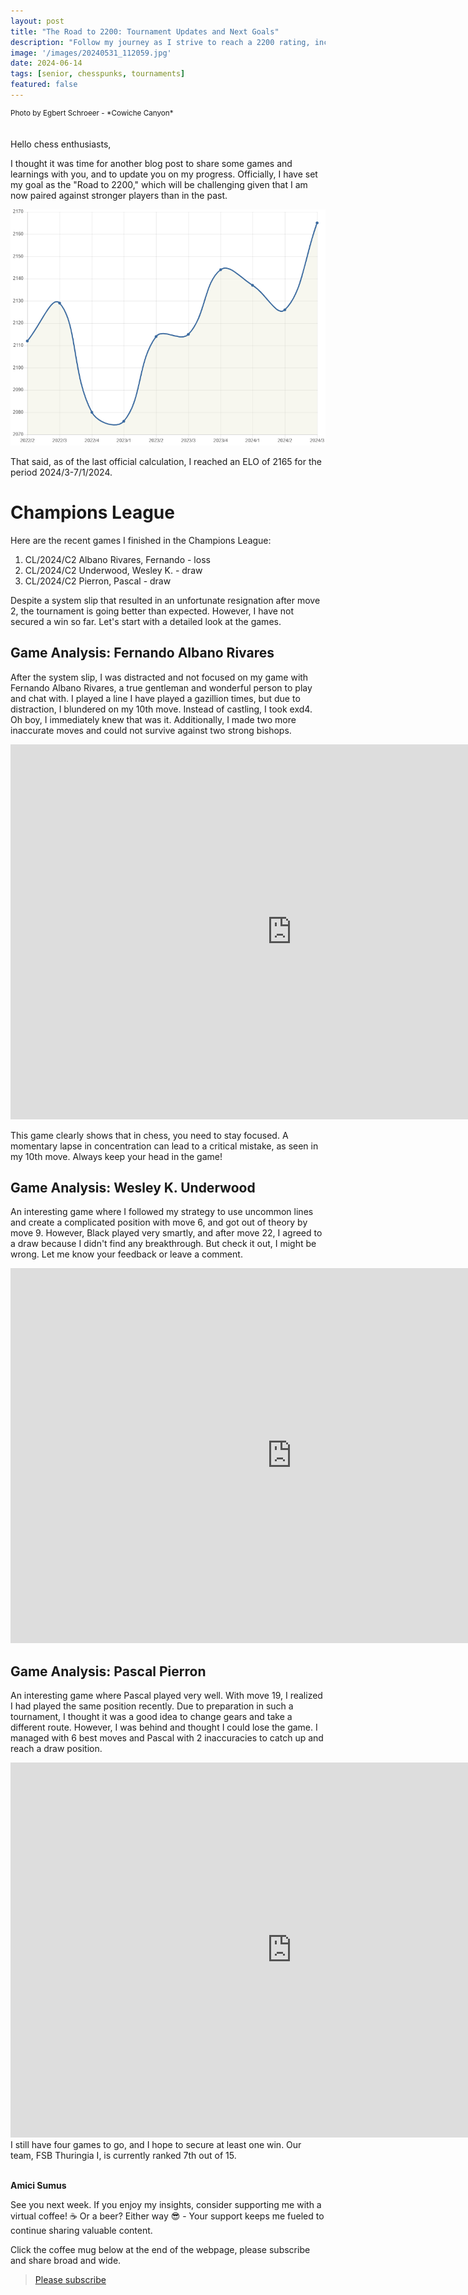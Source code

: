```yaml
---
layout: post
title: "The Road to 2200: Tournament Updates and Next Goals"
description: "Follow my journey as I strive to reach a 2200 rating, including tournament updates and strategic insights."
image: '/images/20240531_112059.jpg'
date: 2024-06-14
tags: [senior, chesspunks, tournaments]
featured: false
---
```


<div style="text-align: left; font-size: smaller;">
Photo by Egbert Schroeer - *Cowiche Canyon*
</div>
<br>
<br>
Hello chess enthusiasts,

I thought it was time for another blog post to share some games and learnings with you, and to update you on my progress. Officially, I have set my goal as the "Road to 2200," which will be challenging given that I am now paired against stronger players than in the past.

![alt text](/images/rating-6-14-2024.png)

That said, as of the last official calculation, I reached an ELO of 2165 for the period 2024/3-7/1/2024.

# Champions League

Here are the recent games I finished in the Champions League:

1. CL/2024/C2 Albano Rivares, Fernando - loss
2. CL/2024/C2 Underwood, Wesley K. - draw
3. CL/2024/C2 Pierron, Pascal - draw

Despite a system slip that resulted in an unfortunate resignation after move 2, the tournament is going better than expected. However, I have not secured a win so far. Let's start with a detailed look at the games.

## Game Analysis: Fernando Albano Rivares

After the system slip, I was distracted and not focused on my game with Fernando Albano Rivares, a true gentleman and wonderful person to play and chat with. I played a line I have played a gazillion times, but due to distraction, I blundered on my 10th move. Instead of castling, I took exd4. Oh boy, I immediately knew that was it. Additionally, I made two more inaccurate moves and could not survive against two strong bishops.

<iframe style='border: 0;' width='900px' height='600px' src='https://share.chessbase.com/SharedGames/frame/?p=syxJjZewqgLGmyR53x3MkFug/6d+herhSL/H6tw2MO0En6i8akcWmLwmKkwMD5c6'></iframe>

<br>

This game clearly shows that in chess, you need to stay focused. A momentary lapse in concentration can lead to a critical mistake, as seen in my 10th move. Always keep your head in the game!

## Game Analysis: Wesley K. Underwood

An interesting game where I followed my strategy to use uncommon lines and create a complicated position with move 6, and got out of theory by move 9. However, Black played very smartly, and after move 22, I agreed to a draw because I didn't find any breakthrough. But check it out, I might be wrong. Let me know your feedback or leave a comment.

<iframe style='border: 0;' width='900px' height='600px' src='https://share.chessbase.com/SharedGames/frame/?p=syxJjZewqgLGmyR53x3MkPLG3bouvmE8MvbBL2+v4pqJA1Ub/+VhLJRxW4L3yjFF'></iframe>

<br>

## Game Analysis: Pascal Pierron

An interesting game where Pascal played very well. With move 19, I realized I had played the same position recently. Due to preparation in such a tournament, I thought it was a good idea to change gears and take a different route. However, I was behind and thought I could lose the game. I managed with 6 best moves and Pascal with 2 inaccuracies to catch up and reach a draw position.

<iframe style='border: 0;' width='900px' height='600px' src='https://share.chessbase.com/SharedGames/frame/?p=syxJjZewqgLGmyR53x3MkFyCpbrhY+/N9AHG7/SJVvOM5HJdKij1Y6ziX2gErfiO'></iframe>

<br>
I still have four games to go, and I hope to secure at least one win. Our team, FSB Thuringia I, is currently ranked 7th out of 15.

<br>
<br>

**Amici Sumus**

See you next week. If you enjoy my insights, consider supporting me with a virtual coffee! ☕️ Or a beer? Either way 😎 - Your support keeps me fueled to continue sharing valuable content.

Click the coffee mug below at the end of the webpage, please subscribe and share broad and wide.

> [Please subscribe](https://follow.it/senior-chess-improver?leanpub)
